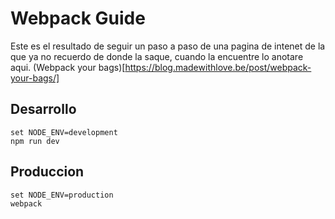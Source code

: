 Webpack Guide
=============

Este es el resultado de seguir un paso a paso de una pagina de intenet de la que ya no recuerdo de donde la saque, cuando la encuentre lo anotare aqui.
(Webpack your bags)[https://blog.madewithlove.be/post/webpack-your-bags/]

## Desarrollo

```batch
set NODE_ENV=development
npm run dev
```

## Produccion

```batch
set NODE_ENV=production
webpack
```

